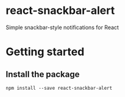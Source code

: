 # react-snackbar-alert
Simple snackbar-style notifications for React

# Getting started

## Install the package

    npm install --save react-snackbar-alert